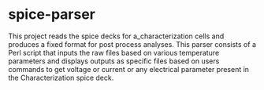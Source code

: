 # spice-parser
This project reads the spice decks for a_characterization cells and produces a fixed format for post process analyses. 
This parser consists of a Perl script that inputs the raw files based on various temperature parameters and displays outputs as specific files based on users commands to get voltage or current or any electrical parameter present in the Characterization spice deck. 
